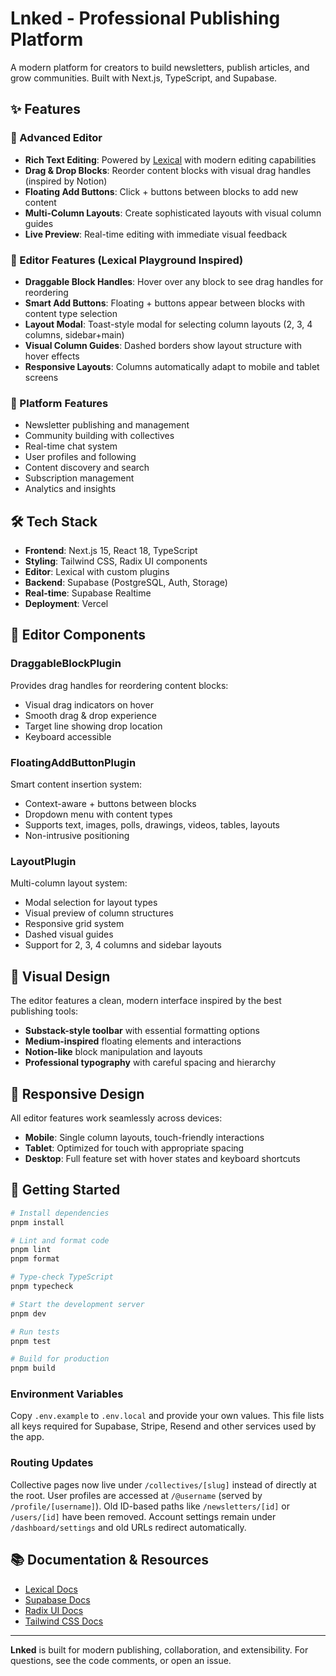# Lnked - Professional Publishing Platform

A modern platform for creators to build newsletters, publish articles, and grow communities. Built with Next.js, TypeScript, and Supabase.

## ✨ Features

### 📝 Advanced Editor

- **Rich Text Editing**: Powered by [Lexical](https://lexical.dev/) with modern editing capabilities
- **Drag & Drop Blocks**: Reorder content blocks with visual drag handles (inspired by Notion)
- **Floating Add Buttons**: Click + buttons between blocks to add new content
- **Multi-Column Layouts**: Create sophisticated layouts with visual column guides
- **Live Preview**: Real-time editing with immediate visual feedback

### 🎨 Editor Features (Lexical Playground Inspired)

- **Draggable Block Handles**: Hover over any block to see drag handles for reordering
- **Smart Add Buttons**: Floating + buttons appear between blocks with content type selection
- **Layout Modal**: Toast-style modal for selecting column layouts (2, 3, 4 columns, sidebar+main)
- **Visual Column Guides**: Dashed borders show layout structure with hover effects
- **Responsive Layouts**: Columns automatically adapt to mobile and tablet screens

### 🚀 Platform Features

- Newsletter publishing and management
- Community building with collectives
- Real-time chat system
- User profiles and following
- Content discovery and search
- Subscription management
- Analytics and insights

## 🛠️ Tech Stack

- **Frontend**: Next.js 15, React 18, TypeScript
- **Styling**: Tailwind CSS, Radix UI components
- **Editor**: Lexical with custom plugins
- **Backend**: Supabase (PostgreSQL, Auth, Storage)
- **Real-time**: Supabase Realtime
- **Deployment**: Vercel

## 🎯 Editor Components

### DraggableBlockPlugin

Provides drag handles for reordering content blocks:

- Visual drag indicators on hover
- Smooth drag & drop experience
- Target line showing drop location
- Keyboard accessible

### FloatingAddButtonPlugin

Smart content insertion system:

- Context-aware + buttons between blocks
- Dropdown menu with content types
- Supports text, images, polls, drawings, videos, tables, layouts
- Non-intrusive positioning

### LayoutPlugin

Multi-column layout system:

- Modal selection for layout types
- Visual preview of column structures
- Responsive grid system
- Dashed visual guides
- Support for 2, 3, 4 columns and sidebar layouts

## 🎨 Visual Design

The editor features a clean, modern interface inspired by the best publishing tools:

- **Substack-style toolbar** with essential formatting options
- **Medium-inspired** floating elements and interactions
- **Notion-like** block manipulation and layouts
- **Professional typography** with careful spacing and hierarchy

## 📱 Responsive Design

All editor features work seamlessly across devices:

- **Mobile**: Single column layouts, touch-friendly interactions
- **Tablet**: Optimized for touch with appropriate spacing
- **Desktop**: Full feature set with hover states and keyboard shortcuts

## 🚀 Getting Started

```bash
# Install dependencies
pnpm install

# Lint and format code
pnpm lint
pnpm format

# Type-check TypeScript
pnpm typecheck

# Start the development server
pnpm dev

# Run tests
pnpm test

# Build for production
pnpm build
```

### Environment Variables

Copy `.env.example` to `.env.local` and provide your own values. This file lists
all keys required for Supabase, Stripe, Resend and other services used by the
app.

### Routing Updates

Collective pages now live under `/collectives/[slug]` instead of directly at the
root. User profiles are accessed at `/@username` (served by `/profile/[username]`).
Old ID-based paths like `/newsletters/[id]` or `/users/[id]` have been removed.
Account settings remain under `/dashboard/settings` and old URLs redirect automatically.

## 📚 Documentation & Resources

- [Lexical Docs](https://lexical.dev/docs)
- [Supabase Docs](https://supabase.com/docs)
- [Radix UI Docs](https://www.radix-ui.com/docs/primitives/components/dialog)
- [Tailwind CSS Docs](https://tailwindcss.com/docs)

---

**Lnked** is built for modern publishing, collaboration, and extensibility. For questions, see the code comments, or open an issue.
